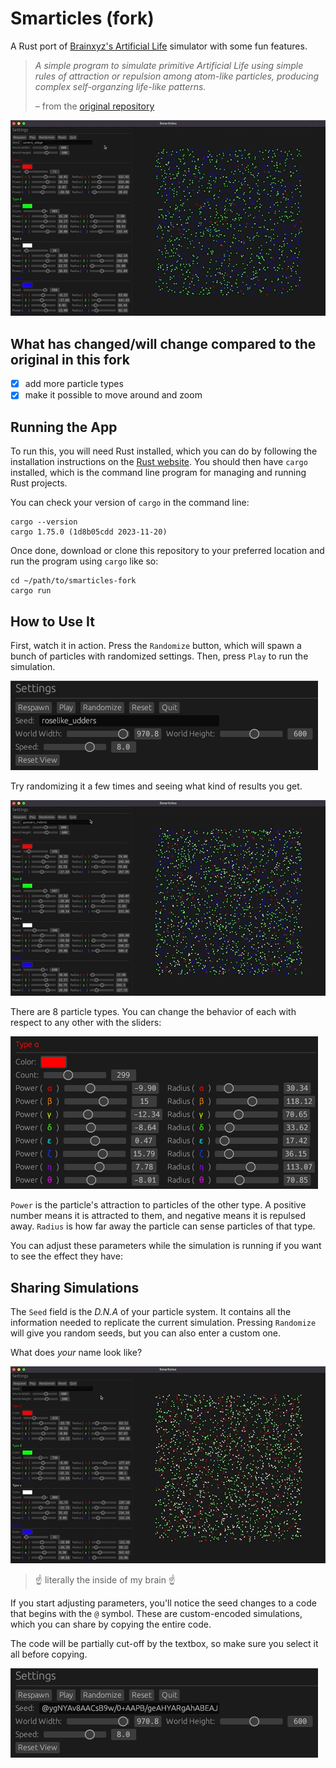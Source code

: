 # Smarticles (fork)

A Rust port of [Brainxyz's Artificial Life](https://www.youtube.com/watch?v=0Kx4Y9TVMGg)
simulator with some fun features.

> _A simple program to simulate primitive Artificial Life using simple rules of
> attraction or repulsion among atom-like particles, producing complex
> self-organzing life-like patterns._
>
> – from the [original repository](https://github.com/hunar4321/life_code)

![animation of the app simulating particles](./img/app_anim.gif)

## What has changed/will change compared to the original in this fork

- [x] add more particle types
- [x] make it possible to move around and zoom

## Running the App

To run this, you will need Rust installed, which you can do by following the
installation instructions on the [Rust website](https://www.rust-lang.org/).
You should then have `cargo` installed, which is the command line program
for managing and running Rust projects.

You can check your version of `cargo` in the command line:

```commandline
cargo --version
cargo 1.75.0 (1d8b05cdd 2023-11-20)
```

Once done, download or clone this repository to your preferred location and
run the program using `cargo` like so:

```commandline
cd ~/path/to/smarticles-fork
cargo run
```

## How to Use It

First, watch it in action. Press the `Randomize` button, which will spawn a
bunch of particles with randomized settings. Then, press `Play` to run the
simulation.

![screenshot of the app's basic controls](./img/random_play.png)

Try randomizing it a few times and seeing what kind of results you get.

![animation of the app simulating particles](./img/app_anim2.gif)

There are 8 particle types. You can change the behavior of each with respect to any other with the sliders:

![screenshot of particle's parameters](./img/params.png)

`Power` is the particle's attraction to particles of the other type. A positive
number means it is attracted to them, and negative means it is repulsed away.
`Radius` is how far away the particle can sense particles of that type.

You can adjust these parameters while the simulation is running if you want to
see the effect they have:

## Sharing Simulations

The `Seed` field is the _D.N.A_ of your particle system. It contains all the
information needed to replicate the current simulation. Pressing `Randomize`
will give you random seeds, but you can also enter a custom one.

What does _your_ name look like?

![simulation using "chevy" as the seed](./img/custom_seed.gif)

> ☝️ literally the inside of my brain ☝️

If you start adjusting parameters, you'll notice the seed changes to a code
that begins with the `@` symbol. These are custom-encoded simulations, which
you can share by copying the entire code.

The code will be partially cut-off by the textbox, so make sure you select it all
before copying.

![screenshot of particle's parameters](./img/custom_code.png)
